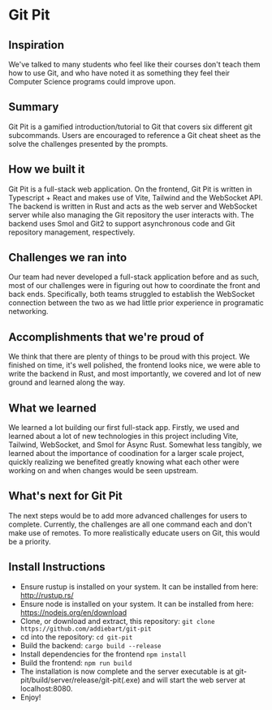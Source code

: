 # Git Pit

## Inspiration
We've talked to many students who feel like their courses don't teach them how to use Git, and who have noted it as something they feel their Computer Science programs could improve upon.
## Summary
Git Pit is a gamified introduction/tutorial to Git that covers six different git subcommands. Users are encouraged to reference a Git cheat sheet as the solve the challenges presented by the prompts.
## How we built it
Git Pit is a full-stack web application. On the frontend, Git Pit is written in Typescript + React and makes use of Vite, Tailwind and the WebSocket API. The backend is written in Rust and acts as the web server and WebSocket server while also managing the Git repository the user interacts with. The backend uses Smol and Git2 to support asynchronous code and Git repository management, respectively.
## Challenges we ran into
Our team had never developed a full-stack application before and as such, most of our challenges were in figuring out how to coordinate the front and back ends. Specifically, both teams struggled to establish the WebSocket connection between the two as we had little prior experience in programatic networking.
## Accomplishments that we're proud of
We think that there are plenty of things to be proud with this project. We finished on time, it's well polished, the frontend looks nice, we were able to write the backend in Rust, and most importantly, we covered and lot of new ground and learned along the way.
## What we learned
We learned a lot building our first full-stack app. Firstly, we used and learned about a lot of new technologies in this project including Vite, Tailwind, WebSocket, and Smol for Async Rust. Somewhat less tangibly, we learned about the importance of coodination for a larger scale project, quickly realizing we benefited greatly knowing what each other were working on and when changes would be seen upstream.
## What's next for Git Pit
The next steps would be to add more advanced challenges for users to complete. Currently, the challenges are all one command each and don't make use of remotes. To more realistically educate users on Git, this would be a priority.
## Install Instructions
- Ensure rustup is installed on your system. It can be installed from here: http://rustup.rs/
- Ensure node is installed on your system. It can be installed from here: https://nodejs.org/en/download
- Clone, or download and extract, this repository: `git clone https://github.com/addiebart/git-pit`
- cd into the repository: `cd git-pit`
- Build the backend: `cargo build --release`
- Install dependencies for the frontend `npm install`
- Build the frontend: `npm run build`
- The installation is now complete and the server executable is at git-pit/build/server/release/git-pit(.exe) and will start the web server at localhost:8080.
- Enjoy! 
